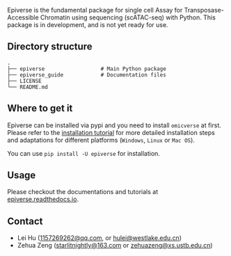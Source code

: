 Epiverse is the fundamental package for single cell Assay for Transposase-Accessible Chromatin using sequencing (scATAC-seq) with Python. This package is in development, and is not yet ready for use.

## Directory structure

````shell
.
├── epiverse                  # Main Python package
├── epiverse_guide            # Documentation files
├── LICENSE
└── README.md
````

## Where to get it

Epiverse can be installed via pypi and you need to install `omicverse` at first. Please refer to the [installation tutorial](https://epiverse.readthedocs.io/en/latest/Installation_guild/) for more detailed installation steps and adaptations for different platforms (`Windows`, `Linux` or `Mac OS`).

You can use  `pip install -U epiverse` for installation.

## Usage

Please checkout the documentations and tutorials at [epiverse.readthedocs.io](https://epiverse.readthedocs.io/en/latest/).

## Contact

- Lei Hu ([1157269262@qq.com](mailto:1157269262@qq.com), or [hulei@westlake.edu.cn](mailto:hulei@westlake.edu.cn))
- Zehua Zeng ([starlitnightly@163.com](mailto:starlitnightly@163.com) or [zehuazeng@xs.ustb.edu.cn](mailto:zehuazeng@xs.ustb.edu.cn))
